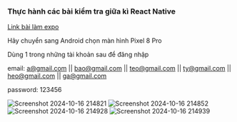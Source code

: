 ### Thực hành các bài kiểm tra giữa kì React Native

[Link bài làm expo][1]

[1]: <https://snack.expo.dev/@quocbao44/gk1?platform=android>

Hãy chuyển sang Android chọn màn hình Pixel 8 Pro

Dùng 1 trong những tài khoản sau để đăng nhập

email: a@gmail.com || bao@gmail.com || teo@gmail.com || ty@gmail.com || heo@gmail.com || ga@gmail.com

password: 123456


![Screenshot 2024-10-16 214821](https://github.com/user-attachments/assets/82db2ac8-6377-49e3-a9fc-e1e2d952e19d)
![Screenshot 2024-10-16 214852](https://github.com/user-attachments/assets/9f88da4c-23b3-4a95-bd23-4e2ae1c5f200)
![Screenshot 2024-10-16 214928](https://github.com/user-attachments/assets/14ce6321-9c3c-4c4c-b0b5-bfb8240aa070)
![Screenshot 2024-10-16 214939](https://github.com/user-attachments/assets/3e89ec00-2715-4552-bb5a-87a882e5e42c)
